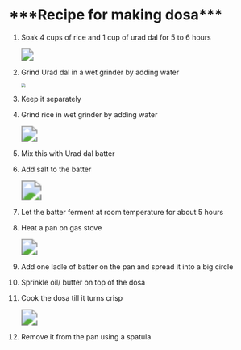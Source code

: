 <H1>***Recipe for making dosa***</H1>

1. Soak 4 cups of rice and 1 cup of urad dal for 5 to 6 hours

   <img src="C:\Users\91829\Desktop\batter.jpg" style="zoom:150%;" />

   

2. Grind Urad dal in a wet grinder by adding water

   <img src="C:\Users\91829\Desktop\grinding.jpg" style="zoom:50%;" />

3. Keep it separately

4. Grind rice in wet grinder by adding water

   <img src="C:\Users\91829\Desktop\rice.jpg" style="zoom:200%;" />

5. Mix this with Urad dal batter

6. Add salt to the batter

   <img src="C:\Users\91829\Desktop\salt.jpg" style="zoom:250%;" />

   

7. Let the batter ferment at room temperature for about 5 hours

8. Heat a pan on gas stove

   <img src="C:\Users\91829\Desktop\pan.jpg" style="zoom:200%;" />

9. Add one ladle of batter on the pan and spread it into a big circle

10. Sprinkle oil/ butter on top of the dosa

11. Cook the dosa till it turns crisp

    <img src="C:\Users\91829\Desktop\dosa.jpg" style="zoom:200%;" />

12. Remove it from the pan using a spatula

